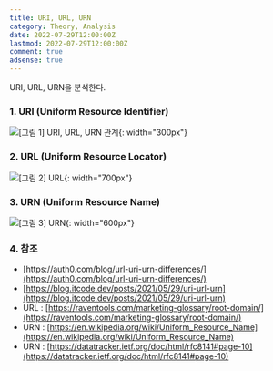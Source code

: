 ```yaml
---
title: URI, URL, URN
category: Theory, Analysis
date: 2022-07-29T12:00:00Z
lastmod: 2022-07-29T12:00:00Z
comment: true
adsense: true
---
```


URI, URL, URN을 분석한다.

### 1. URI (Uniform Resource Identifier)

![[그림 1] URI, URL, URN 관계]({{site.baseurl}}/images/theory_analysis/URI_URL_URN/URI_URL_URN.PNG){: width="300px"}

### 2. URL (Uniform Resource Locator)

![[그림 2] URL]({{site.baseurl}}/images/theory_analysis/URI_URL_URN/URL.PNG){: width="700px"}

### 3. URN (Uniform Resource Name)

![[그림 3] URN]({{site.baseurl}}/images/theory_analysis/URI_URL_URN/URN.PNG){: width="600px"}

### 4. 참조

* [https://auth0.com/blog/url-uri-urn-differences/](https://auth0.com/blog/url-uri-urn-differences/)
* [https://blog.itcode.dev/posts/2021/05/29/uri-url-urn](https://blog.itcode.dev/posts/2021/05/29/uri-url-urn)
* URL : [https://raventools.com/marketing-glossary/root-domain/](https://raventools.com/marketing-glossary/root-domain/)
* URN : [https://en.wikipedia.org/wiki/Uniform_Resource_Name](https://en.wikipedia.org/wiki/Uniform_Resource_Name)
* URN : [https://datatracker.ietf.org/doc/html/rfc8141#page-10](https://datatracker.ietf.org/doc/html/rfc8141#page-10)